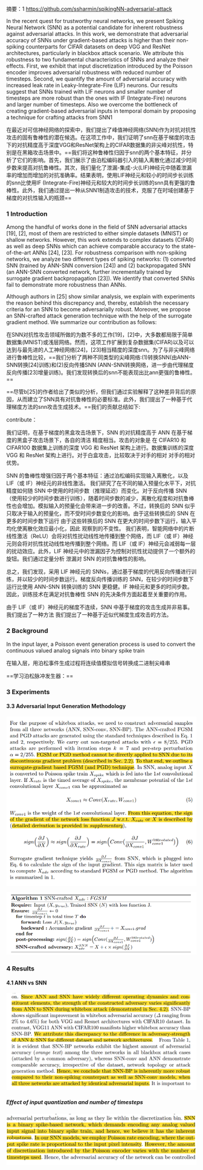 摘要：1 https://github.com/ssharmin/spikingNN-adversarial-attack

In the recent quest for trustworthy neural networks, we present Spiking Neural Network (SNN) as a potential candidate for inherent robustness against adversarial attacks. In this work, we demonstrate that adversarial accuracy of SNNs under gradient-based attacks is higher than their non-spiking counterparts for CIFAR datasets on deep VGG and ResNet architectures, particularly in blackbox attack scenario. We attribute this robustness to two fundamental characteristics of SNNs and analyze their effects. First, we exhibit that input discretization introduced by the Poisson encoder improves adversarial robustness with reduced number of timesteps. Second, we quantify the amount of adversarial accuracy with increased leak rate in Leaky-Integrate-Fire (LIF) neurons. Our results suggest that SNNs trained with LIF neurons and smaller number of timesteps are more robust than the ones with IF (Integrate-Fire) neurons and larger number of timesteps. Also we overcome the bottleneck of creating gradient-based adversarial inputs in temporal domain by proposing a technique for crafting attacks from SNN1

在最近对可信神经网络的探索中，我们提出了峰值神经网络(SNN)作为对抗对抗性攻击的固有鲁棒性的潜在候选。在这项工作中，我们证明了snn在基于梯度的攻击下的对抗精度高于深度VGG和ResNet架构上的CIFAR数据集的非尖峰对抗性，特别是在黑箱攻击场景中。==我们将这种鲁棒性归因于snn的两个基本特征，并分析了它们的影响。首先，我们展示了由泊松编码器引入的输入离散化通过减少时间步数来提高对抗鲁棒性。其次，我们量化了泄漏-集成-火(LIF)神经元中随着泄漏率的增加而增加的对抗准确率。结果表明，使用LIF神经元和较小的时间步长训练的snn比使用IF (Integrate-Fire)神经元和较大的时间步长训练的snn具有更强的鲁棒性。此外，我们通过提出一种从SNN1制造攻击的技术，克服了在时域创建基于梯度的对抗性输入的瓶颈==



### 1 Introduction

Among the handful of works done in the field of SNN adversarial attacks [19], [2], most of them are restricted to either simple datasets (MNIST) or shallow networks. However, this work extends to complex datasets (CIFAR) as well as deep SNNs which can achieve comparable accuracy to the state-of-the-art ANNs [24], [23]. For robustness comparison with non-spiking networks, we analyze two different types of spiking networks: (1) converted SNN (trained by ANN-SNN conversion [24]) and (2) backpropagated SNN (an ANN-SNN converted network, further incrementally trained by surrogate gradient backpropagation [23]). We identify that converted SNNs fail to demonstrate more robustness than ANNs.

Although authors in [25] show similar analysis, we explain with experiments the reason behind this discrepancy and, thereby, establish the necessary criteria for an SNN to become adversarially robust. Moreover, we propose an SNN-crafted attack generation technique with the help of the surrogate gradient method. We summarize our contribution as follows:

在SNN对抗性攻击领域所做的为数不多的工作[19]，[2]中，大多数都局限于简单数据集(MNIST)或浅层网络。然而，这项工作扩展到复杂数据集(CIFAR)以及可以达到与最先进的人工神经网络[24]，[23]相当精度的深度snn。为了与非尖峰网络进行鲁棒性比较，==我们分析了两种不同类型的尖峰网络:(1)转换SNN(由ANN-SNN转换[24]训练)和(2)反向传播SNN (ANN-SNN转换网络，进一步由代理梯度反向传播[23]增量训练)。我们发现转换后的snn不能表现出比ann更强的鲁棒性。==

==尽管b[25]的作者给出了类似的分析，但我们通过实验解释了这种差异背后的原因，从而建立了SNN具有对抗鲁棒性的必要标准。此外，我们提出了一种基于代理梯度方法的snn攻击生成技术。==我们的贡献总结如下:



contribute：

我们证明，在基于梯度的黑盒攻击场景下，SNN 的对抗精度高于 ANN 在基于梯度的黑盒子攻击场景下，各自的清洁 精度相当。攻击的对象是 在 CIFAR10 和 CIFAR100 数据集上训练的深度 VGG 和 ResNet 架构上进行。数据集训练的深度 VGG 和 ResNet 架构上进行。对于白盒攻击，比较取决于对手的相对 对手的相对优势。

SNN 的鲁棒性增强归因于两个基本特征：通过泊松编码实现输入离散化，以及 LIF（或 IF）神经元的非线性激活。
我们研究了在不同的输入预量化水平下，对抗精度如何随 SNN 中使用的时间步数（推理延迟）而变化。对于反向传播 SNN（使用较少的时间步数进行训练），随着时间步数的减少，离散化程度和对抗鲁棒性也会增加。模拟输入的预量化会带来进一步的改善。不过，转换后的 SNN 似乎只取决于输入的预量化，而不受时间步数变化的影响。由于这些转换后的 SNN 在更多的时间步数下运行 由于这些转换后的 SNN 在更大的时间步数下运行，输入平均化使离散化效应最小化，因此
观察到的不变性。 我们表明，智能网络中的片断线性激活（ReLU）会将对抗性扰动线性地传播到整个网络，而 LIF（或 IF）神经元则会将对抗性扰动线性地传播到整个网络。而 LIF（或 IF）神经元会减弱每一层的扰动效应。此外，LIF 神经元中的泄漏因子为控制对抗性扰动提供了一个额外的旋钮。我们通过定量分析 泄漏对 SNN 的对抗鲁棒性的影响。

总之，我们发现，采用 LIF 神经元的 SNNs，通过基于梯度的代用反向传播进行训练，并以较少的时间步数运行。梯度反向传播训练的 SNN，在较少的时间步数下运行比使用 ANN-SNN 转换训练的 SNN 更稳健。IF 神经元和更多的时间步数。因此，训练技术在满足对抗鲁棒性 SNN 的先决条件方面起着至关重要的作用。

由于 LIF（或 IF）神经元的梯度不连续，SNN 中基于梯度的攻击生成并非易事。我们提出了一种方法 我们提出了一种基于近似代梯度生成攻击的方法。

### 2 Background

In the input layer, a Poisson event generation process is used to convert the continuous valued analog signals into binary spike train

在输入层，用泊松事件生成过程将连续值模拟信号转换成二进制尖峰串



==学习泊松脉冲发生器：==



### 3 Experiments

#### 3.3 Adversarial Input Generation Methodology

![image-20231122123927535](./assets/image-20231122123927535.png)

![image-20231122123936943](./assets/image-20231122123936943.png)

### 4 Results

#### 4.1 ANN vs SNN

![image-20231122125329258](./assets/image-20231122125329258.png)

##### Effect of input quantization and number of timesteps

![image-20231122131520702](./assets/image-20231122131520702.png)